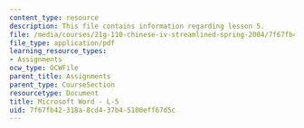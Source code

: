 ```yaml
---
content_type: resource
description: This file contains information regarding lesson 5.
file: /media/courses/21g-110-chinese-iv-streamlined-spring-2004/7f67fb42318a8cd437b45100eff67d5c_MIT21G_110S04_L_5.pdf
file_type: application/pdf
learning_resource_types:
- Assignments
ocw_type: OCWFile
parent_title: Assignments
parent_type: CourseSection
resourcetype: Document
title: Microsoft Word - L-5
uid: 7f67fb42-318a-8cd4-37b4-5100eff67d5c
---
```

